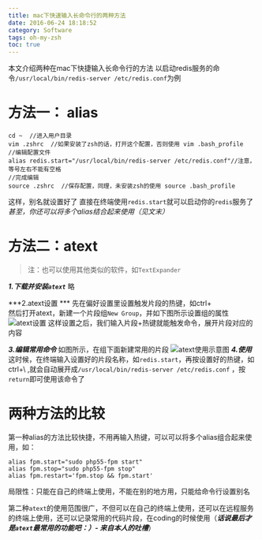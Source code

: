 ```yaml
---
title: mac下快速输入长命令行的两种方法
date: 2016-06-24 18:18:52
category: Software
tags: oh-my-zsh
toc: true
---
```


本文介绍两种在mac下快捷输入长命令行的方法
以启动redis服务的命令`/usr/local/bin/redis-server /etc/redis.conf`为例


# 方法一： alias
```
cd ~  //进入用户目录
vim .zshrc  //如果安装了zsh的话，打开这个配置，否则使用 vim .bash_profile
//编辑配置文件
alias redis.start="/usr/local/bin/redis-server /etc/redis.conf"//注意，等号左右不能有空格
//完成编辑
source .zshrc  //保存配置，同理，未安装zsh的使用 source .bash_profile
```
这样，别名就设置好了
直接在终端使用`redis.start`就可以启动你的`redis`服务了
*甚至，你还可以将多个alias结合起来使用（见文末）*

# 方法二：atext
>注：也可以使用其他类似的软件，如`TextExpander`

***1.下载并安装`atext`***
  略

***2.atext设置 ***
先在偏好设置里设置触发片段的热键，如ctrl+\
然后打开atext，新建一个片段组`New Group`，并如下图所示设置组的属性
  ![atext设置](http://upload-images.jianshu.io/upload_images/1903856-7edee8bcb2d05b1d.png?imageMogr2/auto-orient/strip%7CimageView2/2/w/1240)
这样设置之后，我们输入片段+热键就能触发命令，展开片段对应的内容

***3.编辑常用命令***
如图所示，在组下面新建常用的片段
![atext使用示意图](http://upload-images.jianshu.io/upload_images/1903856-8123069c7af65a47.png?imageMogr2/auto-orient/strip%7CimageView2/2/w/1240)
***4.使用***
这时候，在终端输入设置好的片段名称，如`redis.start`，再按设置好的热键，如 ctrl+\ ,就会自动展开成`/usr/local/bin/redis-server /etc/redis.conf`
，按`return`即可使用该命令了

# 两种方法的比较
第一种alias的方法比较快捷，不用再输入热键，可以可以将多个alias组合起来使用，如：
```
alias fpm.start="sudo php55-fpm start"
alias fpm.stop="sudo php55-fpm stop"
alias fpm.restart='fpm.stop && fpm.start'

```
局限性：只能在自己的终端上使用，不能在别的地方用，只能给命令行设置别名

第二种`atext`的使用范围很广，不但可以在自己的终端上使用，还可以在远程服务的终端上使用，还可以记录常用的代码片段，在coding的时候使用（***话说最后才是`atext`最常用的功能吧：）- 来自本人的吐槽***）